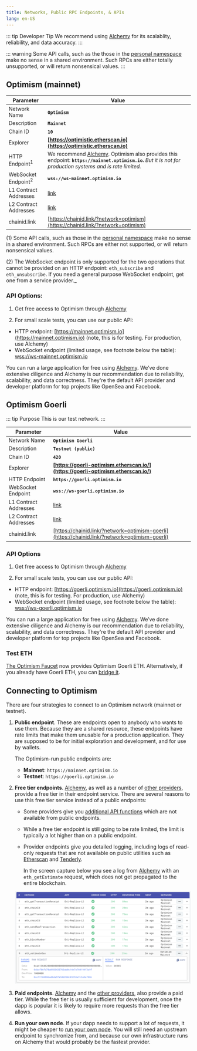 ```yaml
---
title: Networks, Public RPC Endpoints, & APIs
lang: en-US
---
```


::: tip Developer Tip
We recommend using [Alchemy](https://www.alchemy.com/optimism) for its scalablity, reliability, and data accuracy. 
:::

::: warning
Some API calls, such as the those in the [personal namespace](https://geth.ethereum.org/docs/rpc/ns-personal) make no sense in a shared environment.
Such RPCs are either totally unsupported, or will return nonsensical values.
:::



## Optimism (mainnet)


| Parameter | Value |
| --------- | ----- |
| Network Name | **`Optimism`** |
| Description | **`Mainnet`** |
| Chain ID | **`10`** |
| Explorer | **[https://optimistic.etherscan.io](https://optimistic.etherscan.io)** |
| HTTP Endpoint<sup>1</sup> | We recommend [Alchemy](https://docs.alchemy.com/reference/optimism-api-quickstart/?a=818c11a8da). Optimism also provides this endpoint: **`https://mainnet.optimism.io`.** _But it is not for production systems and is rate limited._   |
| WebSocket Endpoint<sup>2</sup> | **`wss://ws-mainnet.optimism.io`** 
| L1 Contract Addresses | [link](https://github.com/ethereum-optimism/optimism/tree/develop/packages/contracts/deployments/mainnet#layer-1-contracts) |
| L2 Contract Addresses | [link](https://github.com/ethereum-optimism/optimism/tree/develop/packages/contracts/deployments/mainnet#layer-2-contracts) |
| chainid.link | [https://chainid.link/?network=optimism](https://chainid.link/?network=optimism)

(1) Some API calls, such as those in the [personal namespace](https://geth.ethereum.org/docs/rpc/ns-personal) make no sense in a shared environment.
Such RPCs are either not supported, or will return nonsensical values.

(2) The WebSocket endpoint is only supported for the two operations that cannot be provided on an HTTP endpoint: `eth_subscribe` and `eth_unsubscribe`. 
If you need a general purpose WebSocket endpoint, get one from a service provider._

### API Options:

1. Get free access to Optimism through [Alchemy](https://www.alchemy.com/optimism)

2. For small scale tests, you can use our public API:
- HTTP endpoint: [https://mainnet.optimism.io](https://mainnet.optimism.io) (note, this is for testing. For production, use Alchemy) 
- WebSocket endpoint (limited usage, see footnote below the table): [wss://ws-mainnet.optimism.io](wss://ws-mainnet.optimism.io)


You can run a large application for free using [Alchemy](https://www.alchemy.com/optimism). We’ve done extensive diligence and Alchemy is our recommendation due to reliability, scalability, and data correctness. They're the default API provider and developer platform for top projects like OpenSea and Facebook. 

## Optimism Goerli

::: tip Purpose
This is our test network.
:::



| Parameter | Value |
| --------- | ----- |
| Network Name | **`Optimism Goerli`** |
| Description | **`Testnet (public)`** |
| Chain ID | **`420`** |
| Explorer | **[https://goerli-optimism.etherscan.io/](https://goerli-optimism.etherscan.io/)** |
| HTTP Endpoint | **`https://goerli.optimism.io`** |
| WebSocket Endpoint | **`wss://ws-goerli.optimism.io`** |
| L1 Contract Addresses | [link](https://github.com/ethereum-optimism/optimism/tree/develop/packages/contracts/deployments/goerli#layer-1-contracts) |
| L2 Contract Addresses | [link](https://github.com/ethereum-optimism/optimism/tree/develop/packages/contracts/deployments/goerli#layer-2-contracts) |
| chainid.link | [https://chainid.link/?network=optimism-goerli](https://chainid.link/?network=optimism-goerli)

### API Options


1. Get free access to Optimism through [Alchemy](https://www.alchemy.com/optimism)

2. For small scale tests, you can use our public API:
- HTTP endpoint: [https://goerli.optimism.io](https://goerli.optimism.io) (note, this is for testing. For production, use Alchemy) 
- WebSocket endpoint (limited usage, see footnote below the table): [wss://ws-goerli.optimism.io](wss://ws-goerli.optimism.io)

You can run a large application for free using [Alchemy](https://www.alchemy.com/optimism). We’ve done extensive diligence and Alchemy is our recommendation due to reliability, scalability, and data correctness. They're the default API provider and developer platform for top projects like OpenSea and Facebook. 



### Test ETH

[The Optimism Faucet](https://optimismfaucet.xyz/) now provides Optimism Goerli ETH.
Alternatively, if you already have Goerli ETH, you can [bridge it](https://app.optimism.io/bridge).

## Connecting to Optimism

There are four strategies to connect to an Optimism network (mainnet or testnet).

1. **Public endpoint**. These are endpoints open to anybody who wants to use them.
   Because they are a shared resource, these endpoints have rate limits that make them unusable for a production application.
   They are supposed to be for initial exploration and development, and for use by wallets.

   The Optimism-run public endpoints are:

   - **Mainnet**: `https://mainnet.optimism.io`
   - **Testnet**: `https://goerli.optimism.io`


1. **Free tier endpoints**. [Alchemy](https://www.alchemy.com/optimism?a=818c11a8da), as well as a number of [other providers](./providers.md), provide a free tier in their endpoint service.
   There are several reasons to use this free tier service instead of a public endpoints: 

   - Some providers give you [additional API functions](https://www.alchemy.com/enhanced-apis/?a=818c11a8da) which are not available from public endpoints.

   - While a free tier endpoint is still going to be rate limited, the limit is typically a lot higher than on a public endpoint.

   - Provider endpoints give you detailed logging, including logs of read-only requests that are not available on public utilities such as [Etherscan](https://etherscan.io/) and [Tenderly](https://tenderly.co/).

     In the screen capture below you see a log from [Alchemy](https://www.alchemy.com/optimism?a=818c11a8da) with an `eth_getEstimate` request, which does not get propagated to the entire blockchain.

    ![Log from Alchemy](../../assets/docs/useful-tools/networks/alchemy-log.png)

1. **Paid endpoints**. [Alchemy](https://www.alchemy.com/optimism?a=818c11a8da) and the [other providers](./providers.md), also provide a paid tier.
   While the free tier is usually sufficient for development, once the dapp is popular it is likely to require more requests than the free tier allows.

1. **Run your own node**. If your dapp needs to support a lot of requests, it might be cheaper to [run your own node](../developers/build/run-a-node.md).
   You will still need an upstream endpoint to synchronize from, and because our own infrastructure runs on Alchemy that would probably be the fastest provider.
